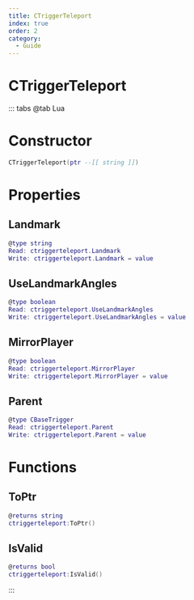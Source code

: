 ```yaml
---
title: CTriggerTeleport
index: true
order: 2
category:
  - Guide
---
```


# CTriggerTeleport

::: tabs
@tab Lua
# Constructor
```lua
CTriggerTeleport(ptr --[[ string ]])
```
# Properties
## Landmark 
```lua
@type string
Read: ctriggerteleport.Landmark
Write: ctriggerteleport.Landmark = value
```
## UseLandmarkAngles 
```lua
@type boolean
Read: ctriggerteleport.UseLandmarkAngles
Write: ctriggerteleport.UseLandmarkAngles = value
```
## MirrorPlayer 
```lua
@type boolean
Read: ctriggerteleport.MirrorPlayer
Write: ctriggerteleport.MirrorPlayer = value
```
## Parent 
```lua
@type CBaseTrigger
Read: ctriggerteleport.Parent
Write: ctriggerteleport.Parent = value
```
# Functions
## ToPtr
```lua
@returns string
ctriggerteleport:ToPtr()
```
## IsValid
```lua
@returns bool
ctriggerteleport:IsValid()
```

:::